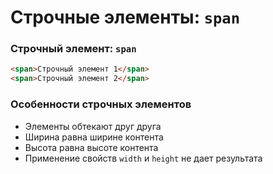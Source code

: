 # Строчные элементы: `span`


<!-- xxxxxxxxxxxxxxxxxxxxxxxxxxxxxxxxxxxxxxxxxxxxxxxxxxxxxxx -->
### Строчный элемент: `span`
<!-- xxxxxxxxxxxxxxxxxxxxxxxxxxxxxxxxxxxxxxxxxxxxxxxxxxxxxxx -->
```html
<span>Строчный элемент 1</span>
<span>Строчный элемент 2</span>
```

<!-- xxxxxxxxxxxxxxxxxxxxxxxxxxxxxxxxxxxxxxxxxxxxxxxxxxxxxxx -->
### Особенности строчных элементов
<!-- xxxxxxxxxxxxxxxxxxxxxxxxxxxxxxxxxxxxxxxxxxxxxxxxxxxxxxx -->
- Элементы обтекают друг друга
- Ширина равна ширине контента
- Высота равна высоте контента
- Применение свойств `width` и `height` не дает результата
